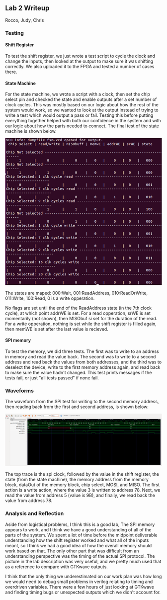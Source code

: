 ## Lab 2 Writeup
Rocco, Judy, Chris

### Testing

#### Shift Register
To test the shift register, we just wrote a test script to cycle the clock and change the inputs, then looked at the output to make sure it was shifting correctly. We also uploaded it to the FPGA and tested a number of cases there.

#### State Machine
For the state machine, we wrote a script with a clock, then set the chip select pin and checked the state and enable outputs after a set number of clock cycles. This was mostly based on our logic about how the rest of the system would work, so we wanted to look at the output instead of trying to write a test which would output a pass or fail. Testing this before putting everything together helped with both our confidence in the system and with our logic about how the parts needed to connect. The final test of the state machine is shown below.

![fsm test](fsmTest.png)

The states are maped: 000:Wait, 001:ReadAddress, 010:ReadOrWrite, 011:Write, 100:Read, 0 is a write opperation.

No flags are set until the end of the ReadAddress state (in the 7th clock cycle), at which point addrWE is set. For a read opperation, srWE is set momentarily (not shown), then MISObuf si set for the duration of the read. For a write opperation, nothing is set while the shift register is filled again, then memWE is set after the last value is recieved.

#### SPI memory
To test the memory, we did three tests. The first was to write to an address in memory and read the value back. The second was to write to a second address and read back the values from both addresses, and the third was to deselect the device, write to the first memory address again, and read back to make sure the value hadn't changed. This test prints messages if the tests fail, or just "all tests passed" if none fail.

### Waveforms

The waveform from the SPI test for writing to the second memory address, then reading back from the first and second address, is shown below:

![waveform of SPI memory](writeRead2.png)

The top trace is the spi clock, followed by the value in the shift register, the state (from the state machine), the memory address from the memory block, dataOut of the memory block, chip select, MOSI, and MISO. The first action is a write action, where the value 3 is written to address 78. Next, we read the value from address 5 (value is 9B), and finally, we read back the value from address 78.

### Analysis and Reflection
Aside from logistical problems, I think this is a good lab, The SPI memory appears to work, and I think we have a good understanding of all of the parts of the system. We spent a lot of time before the midpoint deliverable understanding how the shift register worked and what all of the inputs meant, so I think we had a good idea of how the overall memory should work based on that. The only other part that was difficult from an understanding perspective was the timing of the actual SPI protocol. The picture in the lab description was very useful, and we pretty much used that as a reference to compare with GTKwave outputs.

I think that the only thing we underestimated on our work plan was how long we would need to debug small problems in verilog relating to timing and overdriven variables. There were a few hours of just looking at GTKwave and finding timing bugs or unexpected outputs which we didn't account for.
